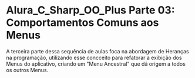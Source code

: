 # Alura_C_Sharp_OO_Plus Parte 03: Comportamentos Comuns aos Menus
A terceira parte dessa sequência de aulas foca na abordagem de Heranças na programação, utilizando esse concceito para refatorar a exibição dos Menus do aplicativo, criando um "Menu Ancestral" que dá origem a todos os outros Menus.
